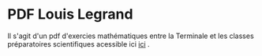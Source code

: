 # PDF Louis Legrand
Il s'agit d'un pdf d'exercies mathématiques 
entre la Terminale et 
les classes préparatoires scientifiques
acessible ici
[ici](https://www.louislegrand.fr/wp-content/uploads/2022/01/EXOS-TERMINALE3-3-AVECDESSIN.pdf)
.